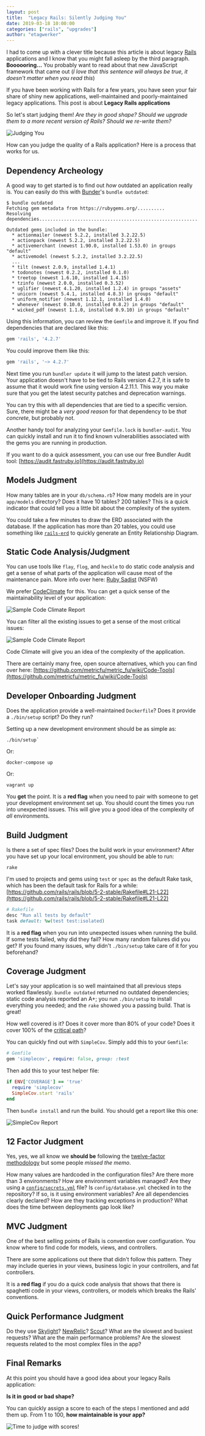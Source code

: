 ```yaml
---
layout: post
title:  "Legacy Rails: Silently Judging You"
date: 2019-03-18 10:00:00
categories: ["rails", "upgrades"]
author: "etagwerker"
---
```


I had to come up with a clever title because this article is about legacy
[Rails](https://rubyonrails.org/) applications and I know that you might fall
asleep by the third paragraph. **Boooooring...** You probably want to read about
that new JavaScript framework that came out (_I love that this sentence will always be true, it doesn't matter when you read this_)

If you have been working with Rails for a few years, you have seen your
fair share of shiny new applications, well-maintained and poorly-maintained
legacy applications. This post is about **Legacy Rails applications**

So let's start judging them! _Are they in good shape? Should we upgrade them to
a more recent version of Rails? Should we re-write them?_

<img src="/blog/assets/images/judging.gif" alt="Judging You" class="half-img">

<!--more-->

How can you judge the quality of a Rails application? Here is a process that
works for us.

## Dependency Archeology

A good way to get started is to find out _how_ outdated an application really is.
You can easily do this with [Bunder](https://bundler.io/)'s `bundle outdated`:

```
$ bundle outdated
Fetching gem metadata from https://rubygems.org/..........
Resolving dependencies.......................................................................................................................................................

Outdated gems included in the bundle:
  * actionmailer (newest 5.2.2, installed 3.2.22.5)
  * actionpack (newest 5.2.2, installed 3.2.22.5)
  * activemerchant (newest 1.90.0, installed 1.53.0) in groups "default"
  * activemodel (newest 5.2.2, installed 3.2.22.5)
  ...
  * tilt (newest 2.0.9, installed 1.4.1)
  * todonotes (newest 0.2.2, installed 0.1.0)
  * treetop (newest 1.6.10, installed 1.4.15)
  * tzinfo (newest 2.0.0, installed 0.3.52)
  * uglifier (newest 4.1.20, installed 1.2.4) in groups "assets"
  * unicorn (newest 5.4.1, installed 4.8.3) in groups "default"
  * uniform_notifier (newest 1.12.1, installed 1.4.0)
  * whenever (newest 0.10.0, installed 0.8.2) in groups "default"
  * wicked_pdf (newest 1.1.0, installed 0.9.10) in groups "default"
```

Using this information, you can review the `Gemfile` and improve it. If you find
dependencies that are declared like this:

```ruby
gem 'rails', '4.2.7'
```

You could improve them like this:

```ruby
gem 'rails', '~> 4.2.7'
```

Next time you run `bundler update` it will jump to the latest patch version.
Your application doesn't have to be tied to Rails version 4.2.7, it is safe to
assume that it would work fine using version 4.2.11.1. This way you make sure
that you get the latest security patches and deprecation warnings.

You can try this with all dependencies that are tied to a specific version. Sure,
there might be a _very good reason_ for that dependency to be _that concrete_,
but probably not.

Another handy tool for analyzing your `Gemfile.lock` is `bundler-audit`. You can
quickly install and run it to find known vulnerabilities associated with the
gems you are running in production.

If you want to do a quick assessment, you can use our free Bundler Audit tool:
[https://audit.fastruby.io](https://audit.fastruby.io)

## Models Judgment

How many tables are in your `db/schema.rb`? How many models are in your
`app/models` directory? Does it have 10 tables? 200 tables? This is a quick
indicator that could tell you a little bit about the complexity of the system.

You could take a few minutes to draw the ERD associated with the database. If
the application has more than 20 tables, you could use something like
[`rails-erd`](https://github.com/voormedia/rails-erd) to quickly generate an
Entity Relationship Diagram.

## Static Code Analysis/Judgment

You can use tools like `flay`, `flog`, and `heckle` to do static code analysis
and get a sense of what parts of the application will cause most of
the maintenance pain. More info over here: [Ruby Sadist](http://ruby.sadi.st/Ruby_Sadist.html) (NSFW)

We prefer [CodeClimate](https://codeclimate.com) for this. You can get a quick
sense of the maintainability level of your application:

<img src="/blog/assets/images/code-climate-report.png" alt="Sample Code Climate Report">

You can filter all the existing issues to get a sense of the most critical
issues:

<img src="/blog/assets/images/code-climate-report.png" alt="Sample Code Climate Report">

Code Climate will give you an idea of the complexity of the application.

There are certainly many free, open source alternatives, which you can find over
here: [https://github.com/metricfu/metric_fu/wiki/Code-Tools](https://github.com/metricfu/metric_fu/wiki/Code-Tools)

## Developer Onboarding Judgment

Does the application provide a well-maintained `Dockerfile`? Does it provide a
`./bin/setup` script? Do they run?

Setting up a new development environment should be as simple as:

```
./bin/setup`
```

Or:

```
docker-compose up
```

Or:

```
vagrant up
```

You **get** the point. It is a **red flag** when you need to pair with someone to get
your development environment set up. You should count the times you run into
unexpected issues. This will give you a good idea of the complexity of *all*
environments.

## Build Judgment

Is there a set of spec files? Does the build work in your environment? After you
have set up your local environment, you should be able to run:

```
rake
```

I'm used to projects and gems using `test` or `spec` as the default Rake task,
which has been the default task for Rails for a while: [https://github.com/rails/rails/blob/5-2-stable/Rakefile#L21-L22](https://github.com/rails/rails/blob/5-2-stable/Rakefile#L21-L22)

```ruby
# Rakefile
desc "Run all tests by default"
task default: %w(test test:isolated)
```

It is a **red flag** when you run into unexpected issues when running the build.
If some tests failed, why did they fail? How many random failures did you get? If
you found many issues, why didn't `./bin/setup` take care of it for you beforehand?

## Coverage Judgment

Let's say your application is so well maintained that all previous steps worked
flawlessly. `bundle outdated` returned no outdated dependencies; static code
analysis reported an A+; you run `./bin/setup` to install everything you needed;
and the `rake` showed you a passing build. That is great!

How well covered is it? Does it cover more than 80% of your code? Does it cover
100% of the [critical path]()?

You can quickly find out with `SimpleCov`. Simply add this to your `Gemfile`:

```ruby
# Gemfile
gem 'simplecov', require: false, group: :test
```

Then add this to your test helper file:

```ruby
if ENV['COVERAGE'] == 'true'
  require 'simplecov'
  SimpleCov.start 'rails'
end
```

Then `bundle install` and run the build. You should get a report like this one:

<img src="/blog/assets/images/simple-cov-report.png" alt="SimpleCov Report">

## 12 Factor Judgment

Yes, yes, we all know we **should be** following the [twelve-factor methodology](https://fastruby.io/twelve-factor) but some people _missed the memo_.

How many values are hardcoded in the configuration files? Are there more than 3
environments? How are environment variables managed? Are they using a
[`config/secrets.yml`](https://guides.rubyonrails.org/4_1_release_notes.html#config-secrets-yml) file? Is `config/database.yml` checked in to the repository? If so,
is it using environment variables? Are all dependencies clearly declared? How
are they tracking exceptions in production? What does the time between deployments
gap look like?

## MVC Judgment

One of the best selling points of Rails is convention over configuration. You
know where to find code for models, views, and controllers.

There are some applications out there that didn't follow this pattern. They
may include queries in your views, business logic in your controllers, and fat
controllers.

It is a **red flag** if you do a quick code analysis that shows that there is
spaghetti code in your views, controllers, or models which breaks the Rails'
conventions.

## Quick Performance Judgment

Do they use [Skylight](https://www.skylight.io)? [NewRelic](https://newrelic.com)?
[Scout](https://scoutapp.com)? What are the slowest and busiest requests? What
are the main performance problems? Are the slowest requests related to the most
complex files in the app?

## Final Remarks

At this point you should have a good idea about your legacy Rails application:

**Is it in good or bad shape?**

You can quickly assign a score to each of the steps I mentioned and add them up.
From 1 to 100, **how maintainable is your app?**

<img src="/blog/assets/images/judges.gif" alt="Time to judge with scores!">
